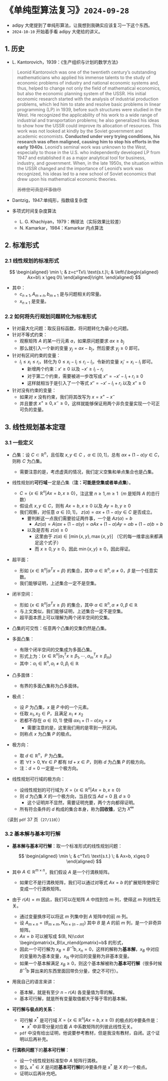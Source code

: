 # 《单纯型算法复习》`2024-09-28`

-  adipy 大佬提到了单纯形算法，让我想到我确实应该复习一下这个东西。
- `2024-10-10` 开始着手看 adipy 大佬给的讲义。

## 1. 历史

- L. Kantorovich，1939：《生产组织与计划的数学方法》

> Leonid Kantorovich was one of the twentieth century’s outstanding mathematicians who applied his immense talents to the study of economic problems of industry and national economic systems and, thus, helped to change not only the field of mathematical economics, but also the economic planning system of the USSR. His initial economic research started with the analysis of industrial production problems, which led him to state and resolve basic problems in linear programming (LP) in 1939, before such structures were studied in the West. He recognized the applicability of his work to a wide range of industrial and transportation problems; he also generalized his ideas to show how the USSR could improve its allocation of resources. This work was not looked at kindly by the Soviet government and academic economists. **Conducted under very trying conditions, his research was often maligned, causing him to stop his efforts in the early 1940s**. Leonid’s seminal work was unknown to the West, especially to those in the U.S. who independently developed LP from 1947 and established it as a major analytical tool for business, industry, and government. When, in the late 1950s, the situation within the USSR changed and the importance of Leonid’s work was recognized, his ideas led to a new school of Soviet economics that drew upon his mathematical economic theories.
>
> ~~苏修您可真是坏事做尽~~

- Dantzig，1947:单纯形，指数级复杂度

- 多项式时间复杂度算法
  - L. G. Khachiyan，1979：椭球法（实际效果比较差）
  - N. Kamarkar，1984：Kamarkar 内点算法

## 2. 标准形式

### 2.1 线性规划的标准形式

$$
\begin{aligned}
\min \; & z=c^Tx\\
\text{s.t.}\; & \left\{\begin{aligned}
Ax=b\\
x \geq 0\\
\end{aligned}\right.
\end{aligned}
$$

- 其中：
  - $c_{n\times 1}, A_{m\times n}, b_{m\times 1}$ 是与问题相关的常量。
  - $x_{n\times1}$ 是变量。

### 2.2 如何将先行规划问题转化为标准形式

- 针对最大化问题：取反目标函数，将问题转化为最小化问题。
- 针对不等式约束：
  - 观察矩阵 $A$ 的某一行元素 $a$，如果原问题要求 $ax\geq b_j$
  - 那么就引入一个新的变量 $y_j=ax-b_j$，然后要求 $y_j\geq 0$ 即可。
- 针对有区间约束的变量：
  - $l_i\leq x_i\leq r_i$，转化为 $0\leq x_i-l_i\leq r_i - l_i$，令新的变量 $x_i'=x_i-l_i$ 即可。
    - 新增两个约束：$x'\geq 0$ 以及 $-x'\geq l_i-r_i$
    - 对于第二个约束，需要被进一步改写成 $x''=-x'-l_i+r_i\geq 0$
    - 这样就相当于是引入了一个等式 $x''=-x'-l_i+r_i$ 以及 $x''\geq 0$
- 针对没有约束的变量：
  - 如果对 $x$ 没有约束，我们将其改写为 $x=x^+-x^-$
  - 并且要求 $x^+\geq 0, x^-\geq 0$，这样就能够保证用两个非负变量实现一个可正可负的变量。

## 3. 线性规划基本定理

### 3.1 一些定义

- 凸集：设 $C\subset \mathbb R^n$，且任取 $x, y\in C$ ，$\alpha\in[0, 1]$，总有 $\alpha x+(1-\alpha)y\in C$，则称 $C$ 为凸集。
  - 需要注意的是，考虑虚真的情况，我们定义空集和单点集合也是凸集。
- 线性规划的**可行域**一定是凸集（**注：可能是空集或者单点集**）。
  - $C=\{x\in \mathbb R^n|Ax=b, x\geq 0\}$，注这里 $n\geq 1, m\geq 1$（$m$ 是矩阵 $A$ 的总行数）
  - 假设点 $x, y\in C$，则有 $Ax=b, x\geq 0$ 以及 $Ay=b, y\geq 0$
  - 我们观察，对任意 $\alpha \in [0, 1]$， $z(\alpha)=\alpha x+(1-\alpha)y\in C$ 是否成立。
    - 要判断这一点我们需要验证两件事，一个是 $Az(\alpha)=b$
      - $Az(\alpha)=A(\alpha x+(1-\alpha)y)=\alpha Ax+(1-\alpha)Ay=\alpha b+(1-\alpha)b=b$
    - 以及是否有 $z(\alpha)\geq 0$
      - 这里由于 $z(\alpha)\in [\min\{x, y\}, \max\{x, y\}]$ （它的每一维拿出来都满足这个式子）
      - 而 $x\geq 0, y\geq 0$，因此 $\min\{x, y\}\geq 0$，因此得证。

- 超平面：
  - 形如 $\{x\in \mathbb R^n|\alpha^Tx=\beta\}$ 的集合，其中 $\alpha \in \mathbb R^n, \alpha\neq 0$，$\beta$ 是一个任意实数。
  - 我们能够证明，上述集合一定不是空集。
- 闭半空间：
  - 形如 $\{x\in \mathbb R^n|\alpha^Tx\geq \beta\}$ 的集合，其中 $\alpha \in \mathbb R^n, \alpha \neq 0, \beta \in \mathbb R$
  - 与上文类似，我们能够证明，上述集合一定不是空集。
  - 超平面本质上可以理解为两个闭半空间的交集。

- 凸集的可交性：任意两个凸集的交集仍然是凸集。
- 多面凸集：
  - 有限个闭半空间的交集成为多面凸集。
  - 形式上为：$\{x\in \mathbb R^n|\alpha_1^Tx\geq \beta_1, \cdots, \alpha_m^Tx\geq \beta_m\}$
  - 其中：$\alpha_i \in \mathbb R^n, \alpha_i \neq 0, \beta_i \in \mathbb R$
- 凸多面体：
  - 有界的多面凸集称为凸多面体。
- 极点：
  - 设 $P$ 为凸集，$x$ 是 $P$ 中的一个元素。
  - 任取 $x_1, x_2\in P$，且满足 $x_1\neq x_2$
  - 若都不存在 $\alpha\in (0, 1)$ 使得 $\alpha x_1+(1-\alpha)x_2=x$ 
    - 需要注意的是，这里我们用的是零到一开区间。
  - 则称点 $x$ 为凸集 $P$ 的极点。
- 极方向：
  - 取 $d\in \mathbb R^n$，$P$ 为凸集。
  - 若 $\forall t>0, \forall x\in P$ 都有 $td+x\in P$，则称 $d$ 为凸集 $P$ 的极方向。
  - 注：$d=0$ 一定是一个极方向。
- 线性规划可行域的极方向：
  - 设线性规划的可行域为 $X=\{x\in \mathbb R^n|Ax=b, x\geq 0\}$
  - 则 $d$ 为凸集 $X$ 的一个极方向，当且仅当 $Ad=0$ 且 $d\geq 0$
    - 这个证明并不显然，需要证明充要，两个方向都得证明。
  - 所有符合条件的 $d$ 构成的集合本身，称为**回收锥**，记为 $X^\infty$

（读到 `pdf` 37 页（`27/110`））

### 3.2 基本解与基本可行解

- **基本解与基本可行解**：取一个标准形式的线性规划问题：

$$
\begin{aligned}
\min \; & c^Tx\\
\text{s.t.} \; & Ax=b, x\geq 0
\end{aligned}
$$

- 其中 $A\in \mathbb R^{m\times n}$，我们假设 $A$ 是一个行満秩矩阵。
  - 如果它不是行満秩矩阵，我们可以通过对等式 $Ax=b$ 的扩展矩阵使得它变成一个行満秩矩阵。
- 由于 $r(A)=m$ 因此，我们可以在矩阵 $A$ 中找到恰 $m$ 列，使得这 $m$ 列线性无关。
  - 通过变量换序可以将这 $m$ 列集中到 $A$ 矩阵中的前 $m$ 列。
  - 设 $A_{m\times n}=\left(B_{m\times m}, N_{m\times (n-m)}\right)$ 其中 $B$ 是 $A$ 的前 $m$ 列，是一个非奇异矩阵。
  - $Ax=b$ 可以被写成 $(B, N)\cdot \begin{pmatrix}x_B\\x_n\end{pmatrix}=b$ 的形式，
  - 因此一个可行解为 $x_B=B^{-1}b, x_n=0$，这样的解称为**基本解**，$x_B$ 中对应的变量称为基本变量，$x_N$ 中对应的变量称为非基本变量。
  - 如果一个基本解满足 $x_B\geq 0$，则这个基本解被称为**基本可行解**（很多时候 $B^{-1}b$ 算出来的东西里面回带负分量，使之不可行）。
- 用我自己的语言来讲：
  - 基本解，就是有至少 $n-r(A)$ 各变量值为零的解。
  - 基本可行解，就是所有变量取值都大于等于零的基本解。

- **可行解与极点的关系**：
  - 可行解 $x^*$ 是可行域 $X=\{x\in \mathbb R^n|Ax=b, x\geq 0\}$ 的极点的冲要条件是：
    - $x^*$ 中非零分量对应着 $A$ 中系数矩阵的列彼此线性无关。 
  - `pdf` 中没有给出证明，他说要参考教材，但是我没有教材，自闭。这个证明以后再补充。
- **行満秩问题**下的**基本可行解**：
  - 设一个线性规划标准型中 $A$ 矩阵行満秩。
  - 那么 $x^*\in X$ 是问题**基本可行解**的冲要条件是 $x^*$ 是 $X$ 的一个极点。
  - 证明以后再补充吧。


